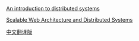 [An introduction to distributed systems](https://github.com/aphyr/distsys-class)

[Scalable Web Architecture and Distributed Systems](http://www.aosabook.org/en/distsys.html)

[中文翻译版](https://nettee.github.io/posts/2016/Scalable-Web-Architecture-and-Distributed-Systems/)
